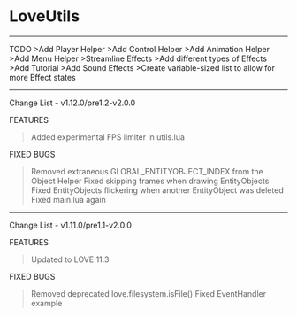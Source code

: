 # LoveUtils
<hr>
TODO
>Add Player Helper
>Add Control Helper
>Add Animation Helper
>Add Menu Helper
>Streamline Effects
>Add different types of Effects
>Add Tutorial
>Add Sound Effects
>Create variable-sized list to allow for more Effect states

<hr>
Change List - v1.12.0/pre1.2-v2.0.0

FEATURES
>Added experimental FPS limiter in utils.lua

FIXED BUGS
>Removed extraneous GLOBAL_ENTITYOBJECT_INDEX from the Object Helper
>Fixed skipping frames when drawing EntityObjects
>Fixed EntityObjects flickering when another EntityObject was deleted
>Fixed main.lua again

<hr>
Change List - v1.11.0/pre1.1-v2.0.0

FEATURES
>Updated to LOVE 11.3

FIXED BUGS
>Removed deprecated love.filesystem.isFile()
>Fixed EventHandler example